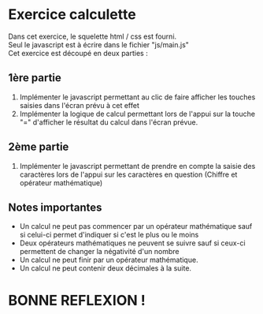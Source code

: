# Exercice calculette

Dans cet exercice, le squelette html / css est fourni.  
Seul le javascript est à écrire dans le fichier "js/main.js"   
Cet exercice est découpé en deux parties :

## 1ère partie
1. Implémenter le javascript permettant au clic de faire afficher les touches saisies dans l'écran prévu à cet effet
2. Implémenter la logique de calcul permettant lors de l'appui sur la touche "=" d'afficher le résultat du calcul dans l'écran prévue.

## 2ème partie
1. Implémenter le javascript permettant de prendre en compte la saisie des caractères lors de l'appui sur les caractères en question (Chiffre et opérateur mathématique)

## Notes importantes
- Un calcul ne peut pas commencer par un opérateur mathématique sauf si celui-ci permet d'indiquer si c'est le plus ou le moins
- Deux opérateurs mathématiques ne peuvent se suivre sauf si ceux-ci permettent de changer la négativité d'un nombre
- Un calcul ne peut finir par un opérateur mathématique.
- Un calcul ne peut contenir deux décimales à la suite.

# BONNE REFLEXION !
